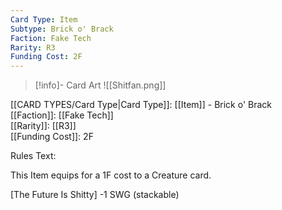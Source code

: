 ```yaml
---
Card Type: Item
Subtype: Brick o' Brack
Faction: Fake Tech
Rarity: R3
Funding Cost: 2F
---
```

> [!info]- Card Art
> ![[Shitfan.png]]

[[CARD TYPES/Card Type|Card Type]]: [[Item]] - Brick o' Brack  
[[Faction]]: [[Fake Tech]]  
[[Rarity]]: [[R3]]  
[[Funding Cost]]: 2F  

Rules Text:  

This Item equips for a 1F cost to a Creature card.  

[The Future Is Shitty] -1 SWG (stackable)  